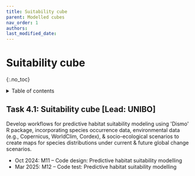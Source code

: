 ```yaml
---
title: Suitability cube
parent: Modelled cubes
nav_order: 1
authors:
last_modified_date: 
---
```


# Suitability cube
{:.no_toc}

<details closed markdown="block">
  <summary>
    Table of contents
  </summary>
  {:.text-delta}
- TOC
{:toc}
</details>

## Task 4.1: Suitability cube [Lead: UNIBO]

Develop workflows for predictive habitat suitability modeling using 'Dismo' R package, incorporating species occurrence data, environmental data (e.g., Copernicus, WorldClim, Cordex), & socio-ecological scenarios to create maps for species distributions under current & future global change scenarios.

- Oct 2024: M11 – Code design: Predictive habitat suitability modelling
- Mar 2025: M12 – Code test: Predictive habitat suitability modelling
